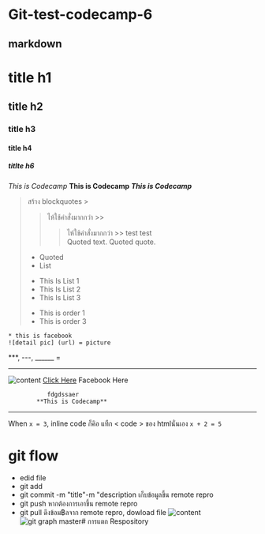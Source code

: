 # Git-test-codecamp-6
## markdown
# title h1
## title h2
### title h3
#### title h4
##### titlte h6
*This is Codecamp*
**This is Codecamp**
*__This is Codecamp__*
>สร้าง blockquotes >
>> ไห้ใช้คำสั่งมากกว่า >>
>>> ไห้ใช้คำสั่งมากกว่า >>
> test
>> test 	
> Quoted text.
> > Quoted quote.
> * Quoted 
> * List 
> - This Is List 1
> - This Is List 2
> - This Is List 3
> + This is order 1
> + This is order 3

    * this is facebook
    ![detail pic] (url) = picture
***, ---, ______ = <hr>
![content](https://scontent.fbkk5-4.fna.fbcdn.net/v/t1.0-9/p960x960/96016427_1155406918128901_2059772135118733312_o.jpg?_nc_cat=110&_nc_sid=85a577&_nc_eui2=AeGx8pBt6lY7uLt9nBCd_U2xzoP7_YdnxKDOg_v9h2fEoGsyg5aF4hd_aF0uzktbQxG4jYb1Cr2hbbC9VMh8HnFe&_nc_oc=AQmOh6paylDfLGz686OUeeRB5VaShe9JrAwe8qz6WprkPCi57zrpOSEc6lIExkLFsRfLLsmqje-2UIzTVrb4Y2ai&_nc_ht=scontent.fbkk5-4.fna&_nc_tp=6&oh=33efa3ddb2d16852aedb90423562afd0&oe=5EFE0A55) [Click Here](https://www.facebook.com/bukhori.malee.9) Facebook Here
      
               fdgdssaer
            **This is Codecamp**  
            
<hr>  

  
   
When `x = 3`, inline code ก็คิอ แทืก < code > ของ htmlนั่นเอง `x + 2 = 5`

# git flow
- edid file
- git add
- git commit -m "title"-m "description เก็บข้อมูลขึ้น remote repro
- git push หากต้องการเอาขึ้น remote repro
- git pull ดึงข้อม฿ลจาก remote repro, dowload file
![content](https://3.bp.blogspot.com/-Wdqrzw1boBw/WbbHN3XFETI/AAAAAAAACV4/2r6we5RxnIMzXavPDr3FZvbM1sgZUrdBQCLcBGAs/s1600/git_138.jpg)
![git graph master](https://encrypted-tbn0.gstatic.com/images?q=tbn%3AANd9GcTNLeFI8crFRcYUvqT47I-ky1yn0dY5xSvE30Bwe8XAkZ_S0Gdn&usqp=CAU)# การแตก Respository
